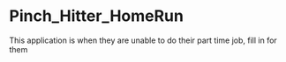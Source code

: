 # Pinch_Hitter_HomeRun
This application is when they are unable to do their part time job, fill in for them
